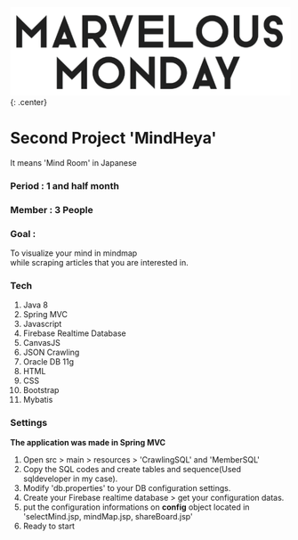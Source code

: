 ![marvelousmonday](./Mindheya/src/main/webapp/resources/image/marvelousmonday.png){: .center}
  
# Second Project  'MindHeya'
    
  It means 'Mind Room'  in Japanese   
   
    
### Period : 1 and half month
  
     
### Member : 3 People
   
### Goal :
To visualize your mind in mindmap   
while scraping articles that you are interested in.   
   
### Tech    
1. Java 8    
2. Spring MVC     
3. Javascript   
4. Firebase Realtime Database   
5. CanvasJS   
6. JSON Crawling
7. Oracle DB 11g       
8. HTML   
9. CSS   
10. Bootstrap   
11. Mybatis     

### Settings   

**The application was made in Spring MVC**   
     
1. Open src > main > resources > 'CrawlingSQL' and 'MemberSQL'
2. Copy the SQL codes and create tables and sequence(Used sqldeveloper in my case).  
3. Modify 'db.properties' to your DB configuration settings.  
4. Create your Firebase realtime database > get your configuration datas.
5. put the configuration informations on **config** object located in 'selectMind.jsp, mindMap.jsp, shareBoard.jsp'
6. Ready to start